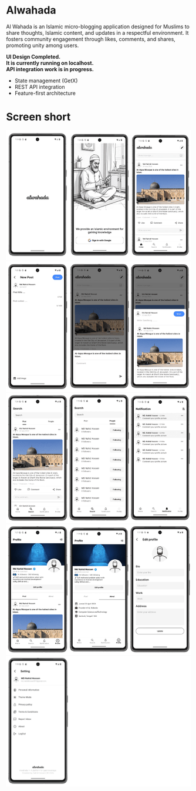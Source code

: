 # Alwahada

Al Wahada is an Islamic micro-blogging application designed for Muslims to share thoughts, Islamic content, and updates in a respectful environment. It fosters community engagement through likes, comments, and shares, promoting unity among users.

 __UI Design Completed.__<br>
 __It is currently running on localhost.__<br>
 __API integration work is in progress.__

- State management (GetX)
- REST API integration
- Feature-first architecture

# Screen short
![flutter-task-manager](https://raw.githubusercontent.com/mdnahidhossen1911/Alwahada/refs/heads/master/i1.png)
![flutter-task-manager](https://raw.githubusercontent.com/mdnahidhossen1911/Alwahada/refs/heads/master/i2.png)
![flutter-task-manager](https://raw.githubusercontent.com/mdnahidhossen1911/Alwahada/refs/heads/master/i3.png)
![flutter-task-manager](https://raw.githubusercontent.com/mdnahidhossen1911/Alwahada/refs/heads/master/i4.png)
![flutter-task-manager](https://raw.githubusercontent.com/mdnahidhossen1911/Alwahada/refs/heads/master/i5.png)



